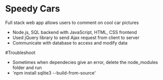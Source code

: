 # Speedy Cars
Full stack web app allows users to comment on cool car pictures
- Node.js, SQL backend with JavaScript, HTML, CSS frontend
- Used jQuery library to send Ajax request from client to server 
- Communicate with database to access and modify data

#Troubleshoot
- Sometimes when dependecies give an error, delete the node_modules folder and run
- 'npm install sqlite3 --build-from-source'
